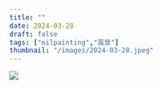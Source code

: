 ```yaml
---
title: ""
date: 2024-03-28
draft: false
tags: ["oilpainting","風景"]
thumbnail: "/images/2024-03-28.jpeg"
---
```




![](/images/2024-03-28.jpeg)